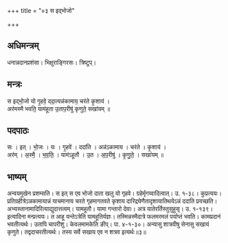 +++
title = "०३ स इद्भोजो"

+++
## अधिमन्त्रम्
धनान्नदानप्रशंसा। भिक्षुराङ्गिरसः। त्रिष्टुप्।

## मन्त्रः
स इद्भो॒जो यो गृ॒हवे॒ ददा॒त्यन्न॑कामाय॒ चर॑ते कृ॒शाय॑ ।  
अर॑मस्मै भवति॒ याम॑हूता उ॒ताप॒रीषु॑ कृणुते॒ सखा॑यम् ॥

## पदपाठः
सः । इत् । भो॒जः । यः । गृ॒हवे॑ । ददा॑ति । अन्न॑ऽकामाय । चर॑ते । कृ॒शाय॑ ।  
अर॑म् । अ॒स्मै॒ । भ॒व॒ति॒ । याम॑ऽहूतौ । उ॒त । अ॒प॒रीषु॑ । कृ॒णु॒ते॒ । सखा॑यम् ॥

## भाष्यम्
अन्वयमुखेन प्रशम्सति। स इत् स एव भोजो दाता खलु यो गृहवे। ग्रहेर्मृगय्वादित्वात्। उ. १-३८। कुप्रत्ययः। प्रतिग्रहीत्रेऽन्नकामायान्नं याचमानाय चरते गृहमागतवते कृशाय दारिद्र्येणैतादृशायातिथयेऽन्नं ददाति प्रयच्छति। अभ्यस्तानामादिरित्याद्युदात्तत्वम्। यामहूतौ। यामा गन्तारो देवाः। अत्र यातेरर्तिस्तुसुहुसृ। उ. १-१३९। इत्यादिना मन्प्रत्ययः। त आहू यन्तेऽत्रेति यामहूतिर्यज्ञः। तस्मिन्नस्मैदात्रे फलमरमलं पर्याप्तं भवति। कामप्रदानं भवतीत्यर्थः। उतापि चापरीशु। केवलमामकेति ङीप्। पा. ४-१-३०। अन्यासु शात्रवीषु सेनासु सखायं कृणुते। तद्वदाचरतीत्यर्थः। तस्य सर्वे सखाय एव न शत्रव इत्यर्थः॥३॥